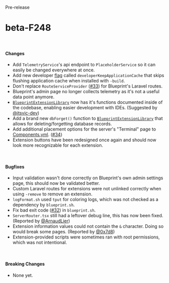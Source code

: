 <span class="badge bg-warning-subtle border border-warning-subtle text-warning-emphasis rounded-pill"><i class="bi bi-binoculars-fill"></i> Pre-release</span>
# beta-F248
<br/>

#### Changes
- Add `TelemetryService`'s api endpoint to `PlaceholderService` so it can easily be changed everywhere at once.
- Add new developer [flag](?page=documentation/flags) called `developerKeepApplicationCache` that skips flushing application cache when installed with `-build`.
- Don't replace `RouteServiceProvider` ([#33](https://github.com/BlueprintFramework/framework/pull/33)) for Blueprint's Laravel routes.
- Blueprint's admin page no longer collects telemetry as it's not a useful data point anymore.
- [`BlueprintExtensionLibrary`](?page=documentation/$blueprint) now has it's functions documented inside of the codebase, enabling easier development with IDEs. (Suggested by [@itsvic-dev](https://github.com/itsvic-dev/))
- Add a brand new `dbForget()` function to [`BlueprintExtensionLibrary`](?page=documentation/$blueprint) that allows for deleting/forgetting database records.
- Add additional placement options for the server's "Terminal" page to [Components.yml](?page=documentation/componentsyml). ([#34](https://github.com/BlueprintFramework/framework/pull/34))
- Extension buttons have been redesigned once again and should now look more recognizable for each extension.

<br/>

#### Bugfixes
- Input validation wasn't done correctly on Blueprint's own admin settings page, this should now be validated better.
- Custom Laravel routes for extensions were not unlinked correctly when using `-remove` to remove an extension.
- `logFormat.sh` used `tput` for coloring logs, which was not checked as a dependency by `blueprint.sh`.
- Fix bad exit code ([#32](https://github.com/BlueprintFramework/framework/pull/32)) in `blueprint.sh`.
- `ServerRouter.tsx` still had a leftover debug line, this has now been fixed. (Reported by [@ArnaudLier](https://github.com/ArnaudLier))
- Extension information values could not contain the `&` character. Doing so would break some pages. (Reported by [@0x7d8](https://github.com/0x7d8))
- Extension-provided scripts were sometimes ran with root permissions, which was not intentional.

<br/>

#### Breaking Changes
- None yet.